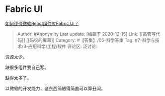 # Fabric UI
[如何评价微软React组件库Fabric Ui？](https://www.zhihu.com/question/313507150/answer/716924370)

> Author: #Anonymity
> Last update: [编辑于 2020-12-15]
> Link: [[高管写代码]] [[码农的屏幕]]
> Category: #【答集】/05-科学答集
> Tag: #7-科学与技术/3-应用科学/工程/软件
> 评论区:
> 泛讨论:

资源太少。

缺很多组件要自己写。

缺得太多了。

以微软的开发能力，这东西简陋得简直可以算丑闻。
